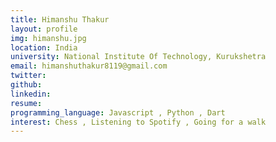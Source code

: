 ```yaml
---
title: Himanshu Thakur
layout: profile
img: himanshu.jpg
location: India
university: National Institute Of Technology, Kurukshetra
email: himanshuthakur8119@gmail.com
twitter:
github:
linkedin:
resume:
programming_language: Javascript , Python , Dart
interest: Chess , Listening to Spotify , Going for a walk
---
```

